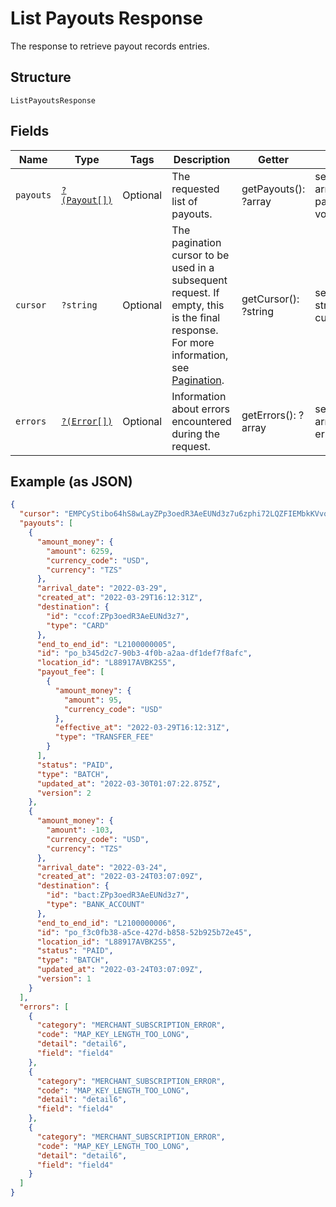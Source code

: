 
# List Payouts Response

The response to retrieve payout records entries.

## Structure

`ListPayoutsResponse`

## Fields

| Name | Type | Tags | Description | Getter | Setter |
|  --- | --- | --- | --- | --- | --- |
| `payouts` | [`?(Payout[])`](../../doc/models/payout.md) | Optional | The requested list of payouts. | getPayouts(): ?array | setPayouts(?array payouts): void |
| `cursor` | `?string` | Optional | The pagination cursor to be used in a subsequent request. If empty, this is the final response.<br>For more information, see [Pagination](https://developer.squareup.com/docs/build-basics/common-api-patterns/pagination). | getCursor(): ?string | setCursor(?string cursor): void |
| `errors` | [`?(Error[])`](../../doc/models/error.md) | Optional | Information about errors encountered during the request. | getErrors(): ?array | setErrors(?array errors): void |

## Example (as JSON)

```json
{
  "cursor": "EMPCyStibo64hS8wLayZPp3oedR3AeEUNd3z7u6zphi72LQZFIEMbkKVvot9eefpU",
  "payouts": [
    {
      "amount_money": {
        "amount": 6259,
        "currency_code": "USD",
        "currency": "TZS"
      },
      "arrival_date": "2022-03-29",
      "created_at": "2022-03-29T16:12:31Z",
      "destination": {
        "id": "ccof:ZPp3oedR3AeEUNd3z7",
        "type": "CARD"
      },
      "end_to_end_id": "L2100000005",
      "id": "po_b345d2c7-90b3-4f0b-a2aa-df1def7f8afc",
      "location_id": "L88917AVBK2S5",
      "payout_fee": [
        {
          "amount_money": {
            "amount": 95,
            "currency_code": "USD"
          },
          "effective_at": "2022-03-29T16:12:31Z",
          "type": "TRANSFER_FEE"
        }
      ],
      "status": "PAID",
      "type": "BATCH",
      "updated_at": "2022-03-30T01:07:22.875Z",
      "version": 2
    },
    {
      "amount_money": {
        "amount": -103,
        "currency_code": "USD",
        "currency": "TZS"
      },
      "arrival_date": "2022-03-24",
      "created_at": "2022-03-24T03:07:09Z",
      "destination": {
        "id": "bact:ZPp3oedR3AeEUNd3z7",
        "type": "BANK_ACCOUNT"
      },
      "end_to_end_id": "L2100000006",
      "id": "po_f3c0fb38-a5ce-427d-b858-52b925b72e45",
      "location_id": "L88917AVBK2S5",
      "status": "PAID",
      "type": "BATCH",
      "updated_at": "2022-03-24T03:07:09Z",
      "version": 1
    }
  ],
  "errors": [
    {
      "category": "MERCHANT_SUBSCRIPTION_ERROR",
      "code": "MAP_KEY_LENGTH_TOO_LONG",
      "detail": "detail6",
      "field": "field4"
    },
    {
      "category": "MERCHANT_SUBSCRIPTION_ERROR",
      "code": "MAP_KEY_LENGTH_TOO_LONG",
      "detail": "detail6",
      "field": "field4"
    },
    {
      "category": "MERCHANT_SUBSCRIPTION_ERROR",
      "code": "MAP_KEY_LENGTH_TOO_LONG",
      "detail": "detail6",
      "field": "field4"
    }
  ]
}
```

